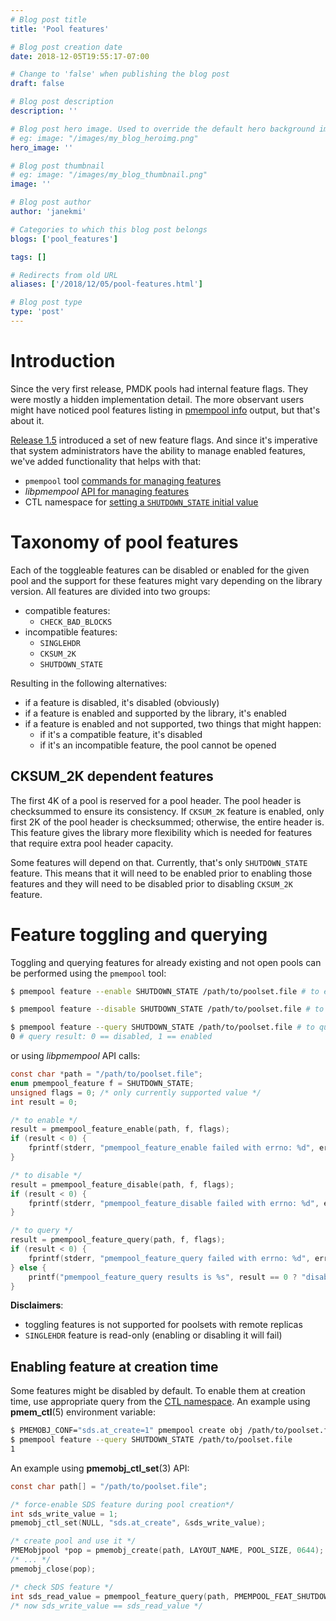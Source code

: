 ```yaml
---
# Blog post title
title: 'Pool features'

# Blog post creation date
date: 2018-12-05T19:55:17-07:00

# Change to 'false' when publishing the blog post
draft: false

# Blog post description
description: ''

# Blog post hero image. Used to override the default hero background image.
# eg: image: "/images/my_blog_heroimg.png"
hero_image: ''

# Blog post thumbnail
# eg: image: "/images/my_blog_thumbnail.png"
image: ''

# Blog post author
author: 'janekmi'

# Categories to which this blog post belongs
blogs: ['pool_features']

tags: []

# Redirects from old URL
aliases: ['/2018/12/05/pool-features.html']

# Blog post type
type: 'post'
---
```


# Introduction

Since the very first release, PMDK pools had internal feature flags. They were
mostly a hidden implementation detail. The more observant users might have
noticed pool features listing in [pmempool info][pmempool-info.1] output,
but that's about it.

[Release 1.5][release-1.5] introduced a set of new feature flags.
And since it's imperative that system administrators have the ability to manage
enabled features, we've added functionality that helps with that:

- `pmempool` tool [commands for managing features][pmempool-feature.1]
- _libpmempool_ [API for managing features][pmempool-feature.3]
- CTL namespace for
  [setting a `SHUTDOWN_STATE` initial value](#enabling-feature-at-creation-time)

# Taxonomy of pool features

Each of the toggleable features can be disabled or enabled for the given pool
and the support for these features might vary depending on the library version.
All features are divided into two groups:

- compatible features:
  - `CHECK_BAD_BLOCKS`
- incompatible features:
  - `SINGLEHDR`
  - `CKSUM_2K`
  - `SHUTDOWN_STATE`

Resulting in the following alternatives:

- if a feature is disabled, it's disabled (obviously)
- if a feature is enabled and supported by the library, it's enabled
- if a feature is enabled and not supported, two things that might happen:
  - if it's a compatible feature, it's disabled
  - if it's an incompatible feature, the pool cannot be opened

## CKSUM_2K dependent features

The first 4K of a pool is reserved for a pool header. The pool header is
checksummed to ensure its consistency. If `CKSUM_2K` feature is enabled, only
first 2K of the pool header is checksummed; otherwise, the entire header is.
This feature gives the library more flexibility which is needed for features
that require extra pool header capacity.

Some features will depend on that. Currently, that's only `SHUTDOWN_STATE` feature.
This means that it will need to be enabled prior to enabling those features and
they will need to be disabled prior to disabling `CKSUM_2K` feature.

# Feature toggling and querying

Toggling and querying features for already existing and not open pools can
be performed using the `pmempool` tool:

```bash
$ pmempool feature --enable SHUTDOWN_STATE /path/to/poolset.file # to enable

$ pmempool feature --disable SHUTDOWN_STATE /path/to/poolset.file # to disable

$ pmempool feature --query SHUTDOWN_STATE /path/to/poolset.file # to query
0 # query result: 0 == disabled, 1 == enabled
```

or using _libpmempool_ API calls:

```c
const char *path = "/path/to/poolset.file";
enum pmempool_feature f = SHUTDOWN_STATE;
unsigned flags = 0; /* only currently supported value */
int result = 0;

/* to enable */
result = pmempool_feature_enable(path, f, flags);
if (result < 0) {
	fprintf(stderr, "pmempool_feature_enable failed with errno: %d", errno);
}

/* to disable */
result = pmempool_feature_disable(path, f, flags);
if (result < 0) {
	fprintf(stderr, "pmempool_feature_disable failed with errno: %d", errno);
}

/* to query */
result = pmempool_feature_query(path, f, flags);
if (result < 0) {
	fprintf(stderr, "pmempool_feature_query failed with errno: %d", errno);
} else {
	printf("pmempool_feature_query results is %s", result == 0 ? "disabled" : "enabled");
}
```

**Disclaimers**:

- toggling features is not supported for poolsets with remote replicas
- `SINGLEHDR` feature is read-only (enabling or disabling it will fail)

## Enabling feature at creation time

Some features might be disabled by default. To enable them at creation time,
use appropriate query from the [CTL namespace][pmemobj_ctl_get.3].
An example using **pmem_ctl**(5) environment variable:

```bash
$ PMEMOBJ_CONF="sds.at_create=1" pmempool create obj /path/to/poolset.file
$ pmempool feature --query SHUTDOWN_STATE /path/to/poolset.file
1
```

An example using **pmemobj_ctl_set**(3) API:

```c
const char path[] = "/path/to/poolset.file";

/* force-enable SDS feature during pool creation*/
int sds_write_value = 1;
pmemobj_ctl_set(NULL, "sds.at_create", &sds_write_value);

/* create pool and use it */
PMEMobjpool *pop = pmemobj_create(path, LAYOUT_NAME, POOL_SIZE, 0644);
/* ... */
pmemobj_close(pop);

/* check SDS feature */
int sds_read_value = pmempool_feature_query(path, PMEMPOOL_FEAT_SHUTDOWN_STATE, 0);
/* now sds_write_value == sds_read_value */
```

[release-1.5]: https://pmem.io/blog/2018/10/new-release-of-pmdk
[ras]: https://pmem.io/blog/2018/10/new-release-of-pmdk/#reliability-availability-and-serviceability-ras
[pmempool-info.1]: https://pmem.io/pmdk/manpages/linux/master/pmempool/pmempool-info.1.html
[pmempool-feature.1]: https://pmem.io/pmdk/manpages/linux/master/pmempool/pmempool-feature.1.html
[pmempool-feature.3]: https://pmem.io/pmdk/manpages/linux/master/libpmempool/pmempool_feature_query.3
[pmemobj_ctl_get.3]: https://pmem.io/pmdk/manpages/linux/master/libpmemobj/pmemobj_ctl_get.3
